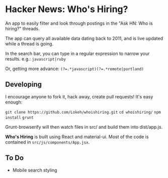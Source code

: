 # Hacker News: Who's Hiring?

An app to easily filter and look through postings in the "Ask HN: Who is hiring?" threads.

The app can query all available data dating back to 2011, and is live updated while a thread is going.

In the search bar, you can type in a regular expression to narrow your results. e.g.: `javascript|ruby`

Or, getting more advance: `(?=.*javascript)(?=.*remote|portland)`

## Developing

I encourage anyone to fork it, hack away, create pull requests! It's easy enough:

`git clone https://github.com/Lokeh/whoishiring.git`
`cd whoishiring/`
`npm install`
`grunt`

Grunt-browserify will then watch files in src/ and build them into dist/app.js.

**Who's Hiring** is built using React and material-ui. Most of the code is contained in `src/js/components/App.jsx`.

## To Do
- Mobile search styling
